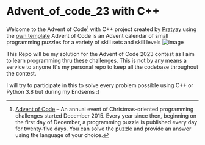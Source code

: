 # Advent_of_code_23 with C++
Welcome to the Advent of Code[^aoc] with C++ project created by [Pratyay][github] using the [own template][template]
Advent of Code is an Advent calendar of small programming puzzles for a variety of skill sets and skill levels
![image](https://github.com/Pratyay-ops/Advent_of_code_23/assets/129536170/782b55e8-62cd-4a1a-82fe-9e3ba03c61b4)

This Repo will be my solution for the Advent of Code 2023 contest as I aim to learn programming thru these challenges.
This is not by any means a service to anyone It's my personal repo to keep all the codebase throughout the contest.

I will try to participate in this to solve every problem possible using C++ or Python 3.8 but during my Endsems :)
[^aoc]:
    [Advent of Code][aoc] – An annual event of Christmas-oriented programming challenges started December 2015.
    Every year since then, beginning on the first day of December, a programming puzzle is published every day for twenty-five days.
    You can solve the puzzle and provide an answer using the language of your choice.

[aoc]: https://adventofcode.com
[github]: https://github.com/Pratyay-ops
[template]: https://github.com/Pratyay-ops/Advent_of_code_23/blob/main/template_usual.cpp
